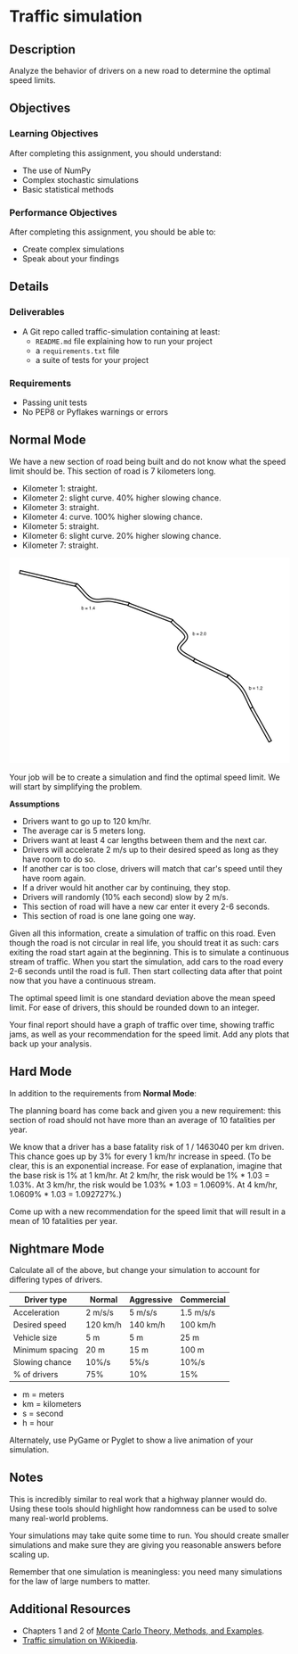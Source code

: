# Traffic simulation

## Description

Analyze the behavior of drivers on a new road to determine the optimal speed
limits.

## Objectives

### Learning Objectives

After completing this assignment, you should understand:

* The use of NumPy
* Complex stochastic simulations
* Basic statistical methods

### Performance Objectives

After completing this assignment, you should be able to:

* Create complex simulations
* Speak about your findings

## Details

### Deliverables

* A Git repo called traffic-simulation containing at least:
  * `README.md` file explaining how to run your project
  * a `requirements.txt` file
  * a suite of tests for your project

### Requirements  

* Passing unit tests
* No PEP8 or Pyflakes warnings or errors

## Normal Mode

We have a new section of road being built and do not know what the speed limit
should be. This section of road is 7 kilometers long.

* Kilometer 1: straight.
* Kilometer 2: slight curve. 40% higher slowing chance.
* Kilometer 3: straight.
* Kilometer 4: curve. 100% higher slowing chance.
* Kilometer 5: straight.
* Kilometer 6: slight curve. 20% higher slowing chance.
* Kilometer 7: straight.

![Road](road.png)

Your job will be to create a simulation and find the optimal speed limit. We
will start by simplifying the problem.

**Assumptions**

* Drivers want to go up to 120 km/hr.
* The average car is 5 meters long.
* Drivers want at least 4 car lengths between them and the next car.
* Drivers will accelerate 2 m/s up to their desired speed as long as they have
  room to do so.
* If another car is too close, drivers will match that car's speed until they
  have room again.
* If a driver would hit another car by continuing, they stop.
* Drivers will randomly (10% each second) slow by 2 m/s.
* This section of road will have a new car enter it every 2-6 seconds.
* This section of road is one lane going one way.

Given all this information, create a simulation of traffic on this road. Even
though the road is not circular in real life, you should treat it as such: cars
exiting the road start again at the beginning. This is to simulate a continuous
stream of traffic. When you start the simulation, add cars to the road every 2-6
seconds until the road is full. Then start collecting data after that point
now that you have a continuous stream.

The optimal speed limit is one standard deviation above the mean speed limit.
For ease of drivers, this should be rounded down to an integer.

Your final report should have a graph of traffic over time, showing traffic
jams, as well as your recommendation for the speed limit. Add any plots that
back up your analysis.

## Hard Mode

In addition to the requirements from **Normal Mode**:

The planning board has come back and given you a new requirement: this section
of road should not have more than an average of 10 fatalities per year.

We know that a driver has a base fatality risk of 1 / 1463040 per km driven.
This chance goes up by 3% for every 1 km/hr increase in speed. (To be clear,
this is an exponential increase. For ease of explanation, imagine that
the base risk is 1% at 1 km/hr. At 2 km/hr, the risk would be 1% * 1.03 =
1.03%. At 3 km/hr, the risk would be 1.03% * 1.03 = 1.0609%. At 4 km/hr,
1.0609% * 1.03 = 1.092727%.)

Come up with a new recommendation for the speed limit that will result in a
mean of 10 fatalities per year.

## Nightmare Mode

Calculate all of the above, but change your simulation to account for differing
types of drivers.

Driver type      | Normal   | Aggressive | Commercial
-----------------|----------|------------|------------
Acceleration     | 2 m/s/s  | 5 m/s/s    | 1.5 m/s/s
Desired speed    | 120 km/h | 140 km/h   | 100 km/h
Vehicle size     | 5 m      | 5 m        | 25 m
Minimum spacing  | 20 m     | 15 m       | 100 m
Slowing chance   | 10%/s    | 5%/s       | 10%/s
% of drivers     | 75%      | 10%        | 15%

* m = meters
* km = kilometers
* s = second
* h = hour

Alternately, use PyGame or Pyglet to show a live animation of your simulation.

## Notes

This is incredibly similar to real work that a highway planner would do. Using
these tools should highlight how randomness can be used to solve many
real-world problems.

Your simulations may take quite some time to run. You should create smaller
simulations and make sure they are giving you reasonable answers before scaling
up.

Remember that one simulation is meaningless: you need many simulations for the
law of large numbers to matter.

## Additional Resources

* Chapters 1 and 2 of [Monte Carlo Theory, Methods, and Examples](http://statweb.stanford.edu/~owen/mc/).
* [Traffic simulation on Wikipedia](https://en.wikipedia.org/wiki/Traffic_simulation).

